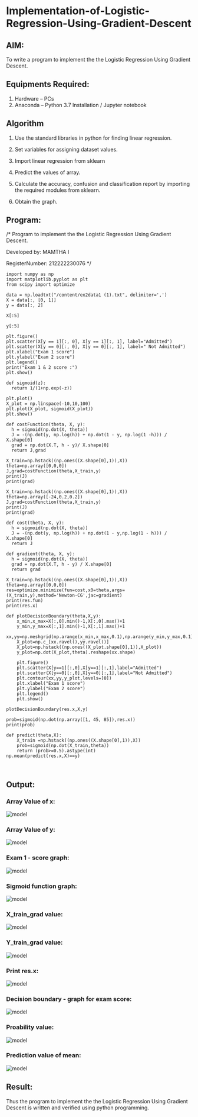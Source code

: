 # Implementation-of-Logistic-Regression-Using-Gradient-Descent

## AIM:
To write a program to implement the the Logistic Regression Using Gradient Descent.

## Equipments Required:
1. Hardware – PCs
2. Anaconda – Python 3.7 Installation / Jupyter notebook

## Algorithm
1. Use the standard libraries in python for finding linear regression. 
2. Set variables for assigning dataset values. 
3. Import linear regression from sklearn

4. Predict the values of array. 

5. Calculate the accuracy, confusion and classification report by importing the required modules from sklearn. 
6. Obtain the graph. 

## Program:

/*
Program to implement the the Logistic Regression Using Gradient Descent.

Developed by: MAMTHA I

RegisterNumber:  212222230076
*/
```
import numpy as np
import matplotlib.pyplot as plt
from scipy import optimize

data = np.loadtxt("/content/ex2data1 (1).txt", delimiter=',')
X = data[:, [0, 1]]
y = data[:, 2]

X[:5]

y[:5]

plt.figure()
plt.scatter(X[y == 1][:, 0], X[y == 1][:, 1], label="Admitted")
plt.scatter(X[y == 0][:, 0], X[y == 0][:, 1], label=" Not Admitted")
plt.xlabel("Exam 1 score")
plt.ylabel("Exam 2 score")
plt.legend()
print("Exam 1 & 2 score :")
plt.show()

def sigmoid(z):
  return 1/(1+np.exp(-z))

plt.plot()
X_plot = np.linspace(-10,10,100)
plt.plot(X_plot, sigmoid(X_plot))
plt.show()

def costFunction(theta, X, y):
  h = sigmoid(np.dot(X, theta))
  J = -(np.dot(y, np.log(h)) + np.dot(1 - y, np.log(1 -h))) / X.shape[0]
  grad = np.dot(X.T, h - y)/ X.shape[0]
  return J,grad

X_train=np.hstack((np.ones((X.shape[0],1)),X))
theta=np.array([0,0,0])
J,grad=costFunction(theta,X_train,y)
print(J)
print(grad)

X_train=np.hstack((np.ones((X.shape[0],1)),X))
theta=np.array([-24,0.2,0.2])
J,grad=costFunction(theta,X_train,y)
print(J)
print(grad)

def cost(theta, X, y):
  h = sigmoid(np.dot(X, theta))
  J = -(np.dot(y, np.log(h)) + np.dot(1 - y,np.log(1 - h))) / X.shape[0]
  return J

def gradient(theta, X, y):
  h = sigmoid(np.dot(X, theta))
  grad = np.dot(X.T, h - y) / X.shape[0]
  return grad

X_train=np.hstack((np.ones((X.shape[0],1)),X))
theta=np.array([0,0,0])
res=optimize.minimize(fun=cost,x0=theta,args=(X_train,y),method='Newton-CG',jac=gradient)
print(res.fun)
print(res.x)

def plotDecisionBoundary(theta,X,y):
    x_min,x_max=X[:,0].min()-1,X[:,0].max()+1
    y_min,y_max=X[:,1].min()-1,X[:,1].max()+1
    xx,yy=np.meshgrid(np.arange(x_min,x_max,0.1),np.arange(y_min,y_max,0.1))
    X_plot=np.c_[xx.ravel(),yy.ravel()]
    X_plot=np.hstack((np.ones((X_plot.shape[0],1)),X_plot))
    y_plot=np.dot(X_plot,theta).reshape(xx.shape)
    
    plt.figure()
    plt.scatter(X[y==1][:,0],X[y==1][:,1],label="Admitted")
    plt.scatter(X[y==0][:,0],X[y==0][:,1],label="Not Admitted")
    plt.contour(xx,yy,y_plot,levels=[0])
    plt.xlabel("Exam 1 score")
    plt.ylabel("Exam 2 score")
    plt.legend()
    plt.show()

plotDecisionBoundary(res.x,X,y)

prob=sigmoid(np.dot(np.array([1, 45, 85]),res.x))
print(prob)

def predict(theta,X):
    X_train =np.hstack((np.ones((X.shape[0],1)),X))
    prob=sigmoid(np.dot(X_train,theta))
    return (prob>=0.5).astype(int)
np.mean(predict(res.x,X)==y)



```
## Output:
### Array Value of x:

![model](./Array%20of%20x.png)
### Array Value of y:

![model](./array%20of%20y.png)
### Exam 1 - score graph:

![model](./exam1%20score%20graph.png)
### Sigmoid function graph:

![model](./sigmoid.png)
### X_train_grad value:

![model](./x%20train.png)
### Y_train_grad value:

![model](./y%20train.png)
### Print res.x:

![model](./res%20x.png)
### Decision boundary - graph for exam score:

![model](./decision%20boundary.png)
### Proability value:
![model](./prob%20value.png)
### Prediction value of mean:

![model](./mean.png)



## Result:
Thus the program to implement the the Logistic Regression Using Gradient Descent is written and verified using python programming.

